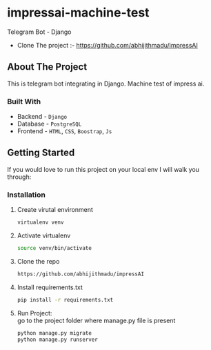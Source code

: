 # impressai-machine-test
Telegram Bot - Django

- Clone The project :- https://github.com/abhijithmadu/impressAI

<!-- ABOUT THE PROJECT -->
## About The Project

This is telegram bot integrating in Django. Machine test of impress ai.

### Built With

* Backend - `Django`
* Database - `PostgreSQL`
* Frontend - `HTML`, `CSS`, `Boostrap`, `Js`

<!-- GETTING STARTED -->
## Getting Started

If you would love to run this project on your local env I will walk you through:

### Installation

1. Create virutal environment
   ```sh
   virtualenv venv
   ```
   
2. Activate virtualenv
   ```sh
   source venv/bin/activate
   ```
   
3. Clone the repo
   ```sh
   https://github.com/abhijithmadu/impressAI
   ```
   
4. Install requirements.txt
   ```sh
   pip install -r requirements.txt
   ```
   
5. Run Project: <br>
   go to the project folder where manage.py file is present
   ```sh
   python manage.py migrate
   python manage.py runserver
   ```